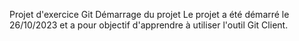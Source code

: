 Projet d'exercice Git
Démarrage du projet
Le projet a été démarré le 26/10/2023 et a pour objectif d'apprendre à utiliser l'outil Git Client.